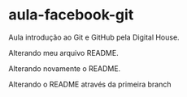 # aula-facebook-git
Aula introdução ao Git e GitHub pela Digital House.

Alterando meu arquivo README.

Alterando novamente o README.

Alterando o README através da primeira branch